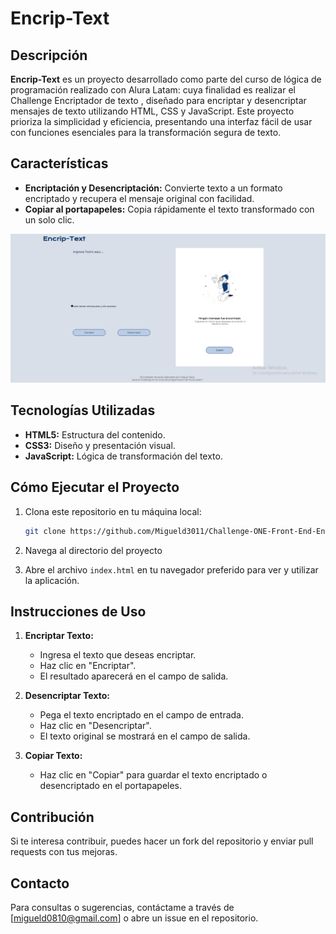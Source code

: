 
# Encrip-Text

## Descripción

**Encrip-Text** es un proyecto desarrollado como parte del curso de lógica de programación realizado con Alura Latam: cuya finalidad es realizar el Challenge Encriptador de texto , diseñado para encriptar y desencriptar mensajes de texto utilizando HTML, CSS y JavaScript. Este proyecto prioriza la simplicidad y eficiencia, presentando una interfaz fácil de usar con funciones esenciales para la transformación segura de texto.

## Características

- **Encriptación y Desencriptación:** Convierte texto a un formato encriptado y recupera el mensaje original con facilidad.
- **Copiar al portapapeles:** Copia rápidamente el texto transformado con un solo clic.

![Vista previa de Encrip-Text](assets/proyecto.png)


## Tecnologías Utilizadas

- **HTML5:** Estructura del contenido.
- **CSS3:** Diseño y presentación visual.
- **JavaScript:** Lógica de transformación del texto.

## Cómo Ejecutar el Proyecto

1. Clona este repositorio en tu máquina local:

   ```bash
   git clone https://github.com/Migueld3011/Challenge-ONE-Front-End-Encriptador-de-texto-.git
   ```

2. Navega al directorio del proyecto

3. Abre el archivo `index.html` en tu navegador preferido para ver y utilizar la aplicación.

## Instrucciones de Uso

1. **Encriptar Texto:**
   - Ingresa el texto que deseas encriptar.
   - Haz clic en "Encriptar".
   - El resultado aparecerá en el campo de salida.

2. **Desencriptar Texto:**
   - Pega el texto encriptado en el campo de entrada.
   - Haz clic en "Desencriptar".
   - El texto original se mostrará en el campo de salida.

3. **Copiar Texto:**
   - Haz clic en "Copiar" para guardar el texto encriptado o desencriptado en el portapapeles.

## Contribución

Si te interesa contribuir, puedes hacer un fork del repositorio y enviar pull requests con tus mejoras.

## Contacto

Para consultas o sugerencias, contáctame a través de [migueld0810@gmail.com] o abre un issue en el repositorio.
